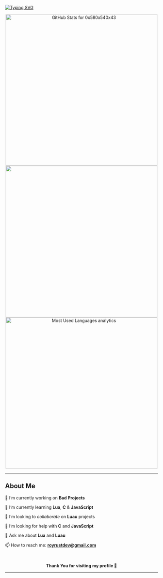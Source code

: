 [![Typing SVG](https://readme-typing-svg.herokuapp.com?duration=4000&color=FF3088F1&lines=Hello%2C+I'm+Moon;Welcome+to+my+GitHub+profile;Here+you'll+find+my+awful+projects)](https://git.io/typing-svg)

<!-- Skills as a table -->

<!-- Github Stats-->
<p align="center">
<img src="https://github-readme-stats.vercel.app/api?username=0x580x540x43&show_icons=true&include_all_commits=true&count_private=true&theme=tokyonight&layout=compact" alt="GitHub Stats for 0x580x540x43" width="500"/>
<img src="https://github-readme-streak-stats.herokuapp.com?user=0x580x540x43&theme=tokyonight" width="500"/>
<img src="https://github-readme-stats.vercel.app/api/top-langs?username=0x580x540x43&show_icons=true&locale=en&layout=compact&theme=tokyonight" alt="Most Used Languages analytics" width="500"/>
</p>

---

<!-- About Me Section -->

## About Me

🔭 I’m currently working on **Bad Projects**

🌱 I’m currently learning **Lua**, **C** & **JavaScript**

👯 I’m looking to _collaborate_ on **Luau** projects

🤔 I’m looking for help with **C** and **JavaScript**

💬 Ask me about **Lua** and **Luau**

📫 How to reach me: **royrustdev@gmail.com**

<br />
<!-- Contact Section -->

<p align="center"><b>Thank You for visiting my profile 🙏</b></p>

---
